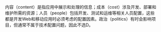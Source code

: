 内容（content）是指应用中展示和处理的信息；成本（cost）涉及开发、部署和维护所需的资源；人员（people）包括开发、测试和运维等相关人员配置，这些都是开发Web和移动应用时必须考虑的配置因素。政治（politics）有时会影响项目，但通常不属于技术配置问题，因此不选D。